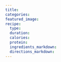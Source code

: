 ```yaml
---
title:
categories:
featured_image:
recipe:
  type:
  duration:
  calories:
  protein:
  ingredients_markdown:
  directions_markdown:
---
```

